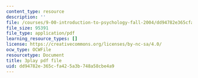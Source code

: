 ```yaml
---
content_type: resource
description: ''
file: /courses/9-00-introduction-to-psychology-fall-2004/dd94782e365cfa425a3b748a58cbe4a9_10509.pdf
file_size: 95391
file_type: application/pdf
learning_resource_types: []
license: https://creativecommons.org/licenses/by-nc-sa/4.0/
ocw_type: OCWFile
resourcetype: Document
title: 3play pdf file
uid: dd94782e-365c-fa42-5a3b-748a58cbe4a9
---
```

